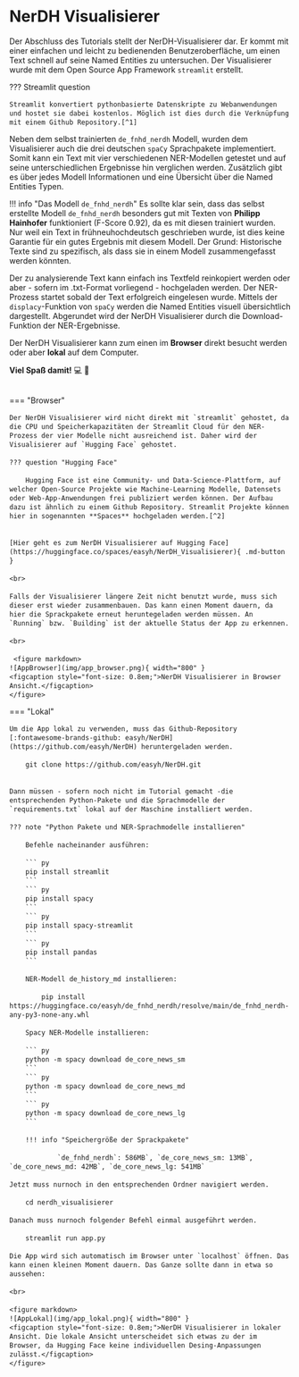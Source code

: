 # **NerDH Visualisierer**

Der Abschluss des Tutorials stellt der NerDH-Visualisierer dar. Er kommt mit einer einfachen und leicht zu bedienenden Benutzeroberfläche, um einen Text schnell auf seine Named Entities zu untersuchen. Der Visualisierer wurde mit dem Open Source App Framework `streamlit` erstellt.

??? Streamlit question

    Streamlit konvertiert pythonbasierte Datenskripte zu Webanwendungen und hostet sie dabei kostenlos. Möglich ist dies durch die Verknüpfung mit einem Github Repository.[^1] 

Neben dem selbst trainierten `de_fnhd_nerdh` Modell, wurden dem Visualisierer auch die drei deutschen `spaCy` Sprachpakete implementiert. Somit kann ein Text mit vier verschiedenen NER-Modellen getestet und auf seine unterschiedlichen Ergebnisse hin verglichen werden. Zusätzlich gibt es über jedes Modell Informationen und eine Übersicht über die Named Entities Typen. 

!!! info "Das Modell `de_fnhd_nerdh`"
    Es sollte klar sein, dass das selbst erstellte Modell `de_fnhd_nerdh` besonders gut mit Texten von **Philipp Hainhofer** funktioniert (F-Score 0.92), da es mit diesen trainiert wurden. Nur weil ein Text in frühneuhochdeutsch geschrieben wurde, ist dies keine Garantie für ein gutes Ergebnis mit diesem Modell. Der Grund: Historische Texte sind zu spezifisch, als dass sie in einem Modell zusammengefasst werden könnten. 

Der zu analysierende Text kann einfach ins Textfeld reinkopiert werden oder aber - sofern im .txt-Format vorliegend - hochgeladen werden. Der NER-Prozess startet sobald der Text erfolgreich eingelesen wurde. Mittels der `displacy`-Funktion von `spaCy` werden die Named Entities visuell übersichtlich dargestellt. Abgerundet wird der NerDH Visualisierer durch die Download-Funktion der NER-Ergebnisse. 


Der NerDH Visualisierer kann zum einen im **Browser** direkt besucht werden oder aber **lokal** auf dem Computer.

**Viel Spaß damit!** :computer: :speech_balloon:
<br>
<br>


=== "Browser"

    Der NerDH Visualisierer wird nicht direkt mit `streamlit` gehostet, da die CPU und Speicherkapazitäten der Streamlit Cloud für den NER-Prozess der vier Modelle nicht ausreichend ist. Daher wird der Visualisierer auf `Hugging Face` gehostet. 

    ??? question "Hugging Face"
        
        Hugging Face ist eine Community- und Data-Science-Plattform, auf welcher Open-Source Projekte wie Machine-Learning Modelle, Datensets oder Web-App-Anwendungen frei publiziert werden können. Der Aufbau dazu ist ähnlich zu einem Github Repository. Streamlit Projekte können hier in sogenannten **Spaces** hochgeladen werden.[^2] 


    [Hier geht es zum NerDH Visualisierer auf Hugging Face](https://huggingface.co/spaces/easyh/NerDH_Visualisierer){ .md-button }

    <br>

    Falls der Visualisierer längere Zeit nicht benutzt wurde, muss sich dieser erst wieder zusammenbauen. Das kann einen Moment dauern, da hier die Sprackpakete erneut heruntegeladen werden müssen. An `Running` bzw. `Building` ist der aktuelle Status der App zu erkennen.

    <br>

     <figure markdown>
    ![AppBrowser](img/app_browser.png){ width="800" }
    <figcaption style="font-size: 0.8em;">NerDH Visualisierer in Browser Ansicht.</figcaption>
    </figure>

=== "Lokal"

    Um die App lokal zu verwenden, muss das Github-Repository [:fontawesome-brands-github: easyh/NerDH](https://github.com/easyh/NerDH) heruntergeladen werden.

        git clone https://github.com/easyh/NerDH.git


    Dann müssen - sofern noch nicht im Tutorial gemacht -die entsprechenden Python-Pakete und die Sprachmodelle der `requirements.txt` lokal auf der Maschine installiert werden. 

    ??? note "Python Pakete und NER-Sprachmodelle installieren"

        Befehle nacheinander ausführen:

        ``` py
        pip install streamlit 
        ```
        ``` py
        pip install spacy
        ```
        ``` py
        pip install spacy-streamlit 
        ```
        ``` py
        pip install pandas
        ```
         
        NER-Modell de_history_md installieren:

            pip install https://huggingface.co/easyh/de_fnhd_nerdh/resolve/main/de_fnhd_nerdh-any-py3-none-any.whl 
        
        Spacy NER-Modelle installieren:

        ``` py
        python -m spacy download de_core_news_sm
        ```
        ``` py
        python -m spacy download de_core_news_md
        ```
        ``` py
        python -m spacy download de_core_news_lg
        ```
    
        !!! info "Speichergröße der Sprackpakete"
            
                `de_fnhd_nerdh`: 586MB`, `de_core_news_sm: 13MB`, `de_core_news_md: 42MB`, `de_core_news_lg: 541MB`

    Jetzt muss nurnoch in den entsprechenden Ordner navigiert werden. 

        cd nerdh_visualisierer

    Danach muss nurnoch folgender Befehl einmal ausgeführt werden. 

        streamlit run app.py

    Die App wird sich automatisch im Browser unter `localhost` öffnen. Das kann einen kleinen Moment dauern. Das Ganze sollte dann in etwa so aussehen: 

    <br>

    <figure markdown>
    ![AppLokal](img/app_lokal.png){ width="800" }
    <figcaption style="font-size: 0.8em;">NerDH Visualisierer in lokaler Ansicht. Die lokale Ansicht unterscheidet sich etwas zu der im Browser, da Hugging Face keine individuellen Desing-Anpassungen zulässt.</figcaption>
    </figure>




<br>

[^1]: Streamlit. The fastest way to build and share data apps. (o. D.). [https://streamlit.io/](https://streamlit.io/)
[^2]: Hugging Face. The AI community building the future. (o. D.). [https://huggingface.co/](https://huggingface.co/) 


